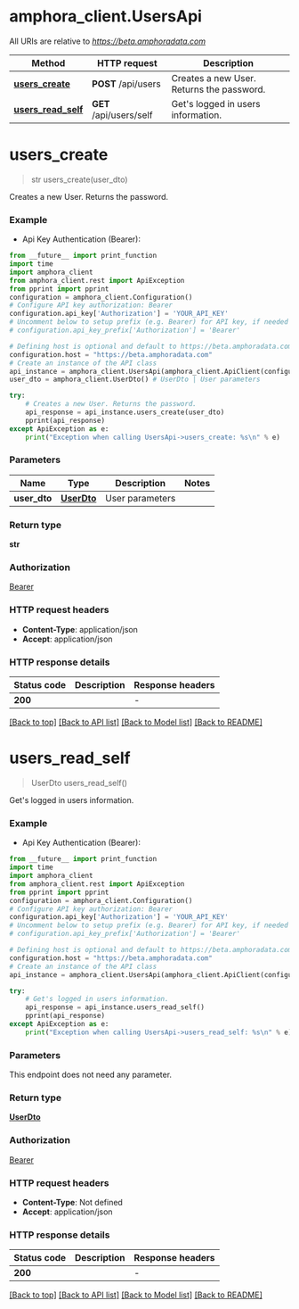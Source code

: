 # amphora_client.UsersApi

All URIs are relative to *https://beta.amphoradata.com*

Method | HTTP request | Description
------------- | ------------- | -------------
[**users_create**](UsersApi.md#users_create) | **POST** /api/users | Creates a new User. Returns the password.
[**users_read_self**](UsersApi.md#users_read_self) | **GET** /api/users/self | Get&#39;s logged in users information.


# **users_create**
> str users_create(user_dto)

Creates a new User. Returns the password.

### Example

* Api Key Authentication (Bearer):
```python
from __future__ import print_function
import time
import amphora_client
from amphora_client.rest import ApiException
from pprint import pprint
configuration = amphora_client.Configuration()
# Configure API key authorization: Bearer
configuration.api_key['Authorization'] = 'YOUR_API_KEY'
# Uncomment below to setup prefix (e.g. Bearer) for API key, if needed
# configuration.api_key_prefix['Authorization'] = 'Bearer'

# Defining host is optional and default to https://beta.amphoradata.com
configuration.host = "https://beta.amphoradata.com"
# Create an instance of the API class
api_instance = amphora_client.UsersApi(amphora_client.ApiClient(configuration))
user_dto = amphora_client.UserDto() # UserDto | User parameters

try:
    # Creates a new User. Returns the password.
    api_response = api_instance.users_create(user_dto)
    pprint(api_response)
except ApiException as e:
    print("Exception when calling UsersApi->users_create: %s\n" % e)
```

### Parameters

Name | Type | Description  | Notes
------------- | ------------- | ------------- | -------------
 **user_dto** | [**UserDto**](UserDto.md)| User parameters | 

### Return type

**str**

### Authorization

[Bearer](../README.md#Bearer)

### HTTP request headers

 - **Content-Type**: application/json
 - **Accept**: application/json

### HTTP response details
| Status code | Description | Response headers |
|-------------|-------------|------------------|
**200** |  |  -  |

[[Back to top]](#) [[Back to API list]](../README.md#documentation-for-api-endpoints) [[Back to Model list]](../README.md#documentation-for-models) [[Back to README]](../README.md)

# **users_read_self**
> UserDto users_read_self()

Get's logged in users information.

### Example

* Api Key Authentication (Bearer):
```python
from __future__ import print_function
import time
import amphora_client
from amphora_client.rest import ApiException
from pprint import pprint
configuration = amphora_client.Configuration()
# Configure API key authorization: Bearer
configuration.api_key['Authorization'] = 'YOUR_API_KEY'
# Uncomment below to setup prefix (e.g. Bearer) for API key, if needed
# configuration.api_key_prefix['Authorization'] = 'Bearer'

# Defining host is optional and default to https://beta.amphoradata.com
configuration.host = "https://beta.amphoradata.com"
# Create an instance of the API class
api_instance = amphora_client.UsersApi(amphora_client.ApiClient(configuration))

try:
    # Get's logged in users information.
    api_response = api_instance.users_read_self()
    pprint(api_response)
except ApiException as e:
    print("Exception when calling UsersApi->users_read_self: %s\n" % e)
```

### Parameters
This endpoint does not need any parameter.

### Return type

[**UserDto**](UserDto.md)

### Authorization

[Bearer](../README.md#Bearer)

### HTTP request headers

 - **Content-Type**: Not defined
 - **Accept**: application/json

### HTTP response details
| Status code | Description | Response headers |
|-------------|-------------|------------------|
**200** |  |  -  |

[[Back to top]](#) [[Back to API list]](../README.md#documentation-for-api-endpoints) [[Back to Model list]](../README.md#documentation-for-models) [[Back to README]](../README.md)

